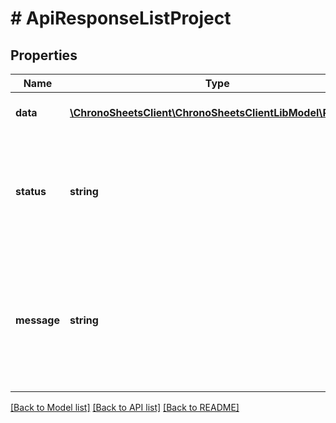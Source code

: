 # # ApiResponseListProject

## Properties

Name | Type | Description | Notes
------------ | ------------- | ------------- | -------------
**data** | [**\ChronoSheetsClient\ChronoSheetsClientLibModel\Project[]**](Project.md) | The main Data of the response | [optional]
**status** | **string** | The API response status. Indicates if the request was successful, failed or was unauthorised. | [optional]
**message** | **string** | A message to accompany the response status.  If the Status is failed, this message will hint why it failed and what you need to do. | [optional]

[[Back to Model list]](../../README.md#models) [[Back to API list]](../../README.md#endpoints) [[Back to README]](../../README.md)
